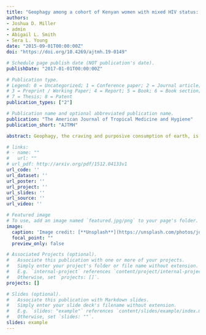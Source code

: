 ```yaml
---
title: "Geophagy among a cohort of Kenyan women with mixed HIV status: a longitudinal analysis"
authors: 
- Joshua D. Miller
- admin
- Abigail L. Smith
- Sera L. Young
date: "2015-09-01T00:00:00Z"
doi: "https://doi.org/10.4269/ajtmh.19-0149"

# Schedule page publish date (NOT publication's date).
publishDate: "2017-01-01T00:00:00Z"

# Publication type.
# Legend: 0 = Uncategorized; 1 = Conference paper; 2 = Journal article;
# 3 = Preprint / Working Paper; 4 = Report; 5 = Book; 6 = Book section;
# 7 = Thesis; 8 = Patent
publication_types: ["2"]

# Publication name and optional abbreviated publication name.
publication: "The American Journal of Tropical Medicine and Hygiene"
publication_short: "AJTMH"

abstract: Geophagy, the craving and purposive consumption of earth, is commonly reported during pregnancy. To date, most studies of geophagy have been cross-sectional and have not assessed its relationship with HIV infection. Therefore, to concurrently examine proposed etiologies of geophagy, a cohort of 371 women with mixed HIV status from Nyanza region, Kenya were recruited in late pregnancy and interviewed about pica at nine time points, through 21 months postpartum. Nutritional status (hemoglobin concentration and food insecurity), physical health (HIV infection and gastrointestinal distress), and psychosocial health (depression and perceived stress) were also repeatedly assessed. Prevalence of geophagy was greatest during pregnancy and decreased significantly postpartum. In a two-level hierarchical linear model, a one-unit increase in average hemoglobin (g/dL) was associated with a 35% decrease in the odds of geophagy. The adjusted odds ratios (CI) of geophagy were 3.98 (2.99, 5.29), 2.54 (1.13, 5.69), and 1.68 (1.15, 2.44) times higher if a woman was pregnant, reported diarrhea in the prior 24 hours, or was HIV positive, respectively. The adjusted odds ratio of geophagy was 1.61 (1.06, 2.45) times higher if a woman reported geophagy during childhood. Our results lend greatest plausibility to the protection hypothesis (i.e., that geophagy occurs in response to compromised immunity and/or infection). Given the high prevalence of geophagy, clinicians should regularly screen for the behavior and measure inflammatory biomarkers before treating geophagy with iron supplements, which can exacerbate some infections.

# links:
# - name: ""
#   url: ""
# url_pdf: http://arxiv.org/pdf/1512.04133v1
url_code: ''
url_dataset: ''
url_poster: ''
url_project: ''
url_slides: ''
url_source: ''
url_video: ''

# Featured image
# To use, add an image named `featured.jpg/png` to your page's folder. 
image:
  caption: 'Image credit: [**Unsplash**](https://unsplash.com/photos/jdD8gXaTZsc)'
  focal_point: ""
  preview_only: false

# Associated Projects (optional).
#   Associate this publication with one or more of your projects.
#   Simply enter your project's folder or file name without extension.
#   E.g. `internal-project` references `content/project/internal-project/index.md`.
#   Otherwise, set `projects: []`.
projects: []

# Slides (optional).
#   Associate this publication with Markdown slides.
#   Simply enter your slide deck's filename without extension.
#   E.g. `slides: "example"` references `content/slides/example/index.md`.
#   Otherwise, set `slides: ""`.
slides: example
---
```

